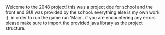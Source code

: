 Welcome to the 2048 project! this was a project doe for school and the front end GUI was provided by the school. everything else is my own work :).
in order to run the game run 'Main'. if you are encountering any errors please make sure to import the provided java library as the project structure.
